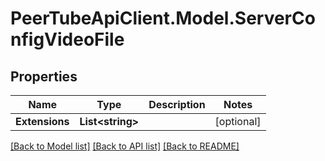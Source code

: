 # PeerTubeApiClient.Model.ServerConfigVideoFile

## Properties

Name | Type | Description | Notes
------------ | ------------- | ------------- | -------------
**Extensions** | **List&lt;string&gt;** |  | [optional] 

[[Back to Model list]](../README.md#documentation-for-models) [[Back to API list]](../README.md#documentation-for-api-endpoints) [[Back to README]](../README.md)

